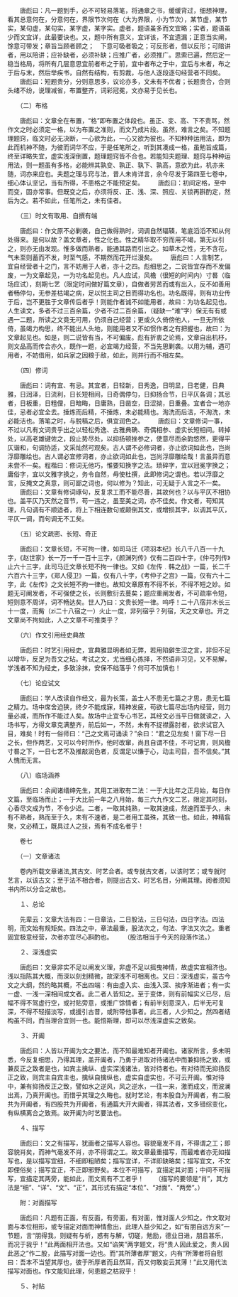 <!-- { "loadSidebar": true } -->
　　唐彪曰：凡一题到手，必不可轻易落笔，将通章之书，缓缓背过，细想神理，看其总意何在，分意何在，界限节次何在（大为界限，小为节次），某节虚，某节实，某句虚，某句实，某字虚，某字实。虚者，题语虽多而文宜略；实者，题语虽少而文宜详，此最要诀也。又，题中所有意义，宜详该，不宜遗漏；正意当实阐，馀意可带发；章旨当顾者顾之；　下意可吸者吸之；可反形者，借以反形；可陪讲者，用以陪讲；应补缺者，必须补缺；应推广者，必须推广。思索已遍，然后定一稳当格局，将所有几层意思宜前者布之于前，宜中者布之于中，宜后与末者，布之于后与末，然后举疾书，自然有结构，有剪裁，与他人逐段逐句经营者不同矣。
　　唐彪曰：短题贵分，分则意思多，议论亦多，文未有不优者；长题贵合，合则头绪不纷，说理减省，布置整齐，词彩冠冕，文亦易于见长也。

　　（二）布格

　　唐彪曰：文章全在布置，“格”即布置之体段也。虽正、变、高、下不责骂，然作文之时必须定一格，以为布置之准则，而文乃成片段。虽然，难言之矣。不知题理题窍，临文时必无决断，一心欲为此，一心又欲为彼也。不知种种运用法，即为此而机神不随，为彼而词华不应，于是任笔所之，听到其凑成一格，虽勉旨成篇，终至详略失宜，虚实浅深倒置，题理题窍皆不合也。若能知夫题理、题窍与种种运用法，则一题虽有多格，必能辨其孰变、孰正、孰下、孰高，意欲为此，机亦来随，词亦来应也。夫题之理与窍与法，昔人未肯详言，余今尽发于第四至七卷中，细心体认坚记，当有所得，不患格之不能预定矣。
　　唐彪曰：初间定格，至中而变，固亦常事。但既变之后，亦须将反、正、浅、深、照应、关锁再斟酌定，然后为之。若不如此，任笔所之，未有佳者。

　　（三）时文有取用、自撰有端

　　唐彪曰：作文原不必剿袭，自己做得熟时，词调自然辐辏，笔底滔滔不知从何处得来。是何以故？盖文章者，性之化也。性之精华取不穷而用不竭，第无以引之，则亦无由发现。惟多做而熟者，能通其路而引出之。如草木之性，无不含花，气未至则蓄而不发，时至气感，不期然而花开烂漫矣。
　　唐彪曰：人言制艺，宜自经营者十之门，言不妨用于人者，亦十之四。彪细思之，二说皆宜存而不发偏废，一为文章起见，一为功名起见也。凡人应试，风檐（很短的时间内）寸晷（临场应试），刻期七艺（限定时间做好篇文章），自做者劳苦而或有出入，反不如善用者畅停匀，无参差枯竭之病，足以悦主司之目而得功名也。功名既得，则有功业传于后，岂不更胜于文章传后者乎！则能作者诚不如能用者，故曰：为功名起见也。人生读文，多者不过三百余篇，少者不过二百余篇，（疑缺一“难”字）保无有有或遇一二题，所读之文竟无可用，仍须自己经营；更或久久倚傍他人，一旦无所依倚，虽竭力构思，终不能出人头地，则能用者又不如惯作者之有把握也，故曰：为文章起见也。如是，则二说皆有当，不可偏废。彪有折衷之论焉，文章自出机杼，则文品高而传合亦久，既作一题，必宜竭力经营，不当先思剿袭。以用为辅，遇可用者，不妨借用，如兵家之因粮于敌，如此，则并行而不相左矣。

　　（四）修词

　　唐彪曰：词有宜、有忌。其宜者，日轻新，日秀逸，日明显，日老健，日典雅，日润泽，日流利，日长短相间，日奇偶停匀，日抑扬合节，日平仄各调；其忌者，日板重，日粗俚，日暗晦，日庸熟，日凿空，日涩拗，日重叠。宜者合一地亦佳，忌者必宜全去。捶炼而后精，不捶炼，未必能精也。淘洗而后洁，不淘洗，未必能洁也。落笔之时，与脱稿之后，俱宜润色之。
　　唐彪曰：文章修词一事，不过以凡有文词贵乎出之以轻松秀逸、古雅典确、奇偶相参、虚实长短相间。转掉处，以高老雄键佐之，段止势尽处，以抑扬顿挫参之，使意尽而余韵悠然，更得平仄谐和，句调协适，文采灿然可观矣。古人谓不必修词者，亦止欲词如此也，岂尚浮靡雕绘也。古人谓必宜修词者，亦止欲词如此也，岂尚浮靡雕绘哉！言虽异而意未尝不一矣。程楷曰：修词无他巧，惟要知换字之法。琐碎字，宜以冠冕字换之；庸俗字，宜以文雅字换之，务令自然，毋使杜撰，此即修词之谓也。若以浮靡之言，反掩文之真意，则可鄙之词也，何以修为？知此，可无疑于人言之不一矣。
　　唐彪曰：文章有修词琢句，反复求工而不能尽善，其故何也？以与平仄不相协也。盖平仄乃天然之音节，苟一违之，虽至美之词，亦不佳矣。作文者，苟知其理，凡句调有不顺适者，将上下相连数句或颠倒其文，或增损其字，以调其平仄，平仄一调，而句调无不工矣。

　　（五）论文疏密、长短、奇正

　　唐彪曰：文章长短，不可拘一律，如司马迁《项羽本纪》长八千八百一十九字，《赵世家》长一万一千一百十三字，《颜渊列传》仅有二百四十字，《仲弓列传》止六十三字，此司马迁文章长短不拘一律也。又如《左传﹒韩之战》一篇，长二千六百六十三字，《郑人侵卫》一篇，仅有八十字，《考仲子之宫》一篇，仅有六十二字，此《左传》之文长短不拘一律也。故知文章原有不得不长，不得不短之妙。如题无可阐发者，不可强使之长，长则敷衍去蔓矣；题应重阐发者，不可疏率令短，短则意不周详，词不畅达矣。世人乃曰：文贵长短一律。呜呼！二十八宿井木长三十一度，而觜（zi二十八宿之一）火止一度，非列宿乎？列宿，天之文章也。开之文章尚不拘如此，人之文章不可推类乎？

　　（六）作文引用经史典故

　　唐彪曰：时艺引用经史，宜典雅显明者如无弊，若用陷僻生涩之言，非但不足以增华，反足为吾文之玷。考试之文，尤当细心拣择，不然语非习见，又不易解，学浅者不知为经史，多致涂抹，安保不绌落乎？何可不加慎也！

　　（七）论应试文

　　唐彪曰：学人改读自作经文，最为长策，盖士人不患无七篇之才思，患无七篇之精力。场中席舍迫狭，终夕不能成寐，精神发疲，苟欲七篇尽出场内经营，则力量必减，而所作不能过人矣。故场中止宜专心书艺，其经文必当平日做就读之，入场书写，方得文章克满整齐，前后如一，不然，未有不捉襟露肘者，欲求试官入目，难矣！时有一俗师曰：“己之文焉可诵读？”余曰：“君之见左矣！窗下尽一日之长，但作两艺，又可以今时所作，他时改窜，尚且自谓不佳，不可记育，则风檐寸晷之下，一日七艺不及推敲润色者，反谓足以慊于心，动主司目，吾不信矣。”其人愧而无言。

　　（八）临场涵养

　　唐彪曰：余闻诸缙绅先生，其用工进取有二法：一于大比年之正月始，每日作文篇，至临场而止；一于大比前一年之八月始，每三六九作文二艺，限定其时刻，心香尽文成为节，不令少迟。二者，一取其纯熟，一取其速成，然速而至于久，未有不熟者，熟而至于久，未有不速者，是二者用工虽殊，其致一也。如此，神精翕聚，文必精工，既具过人之技，焉有不成名者乎！

　　卷七

　　（一）文章诸法

　　卷内所载文章诸法,其古文、时艺合者。或专就古文者，以该时艺；或专就时艺言，以该古文；至于法不相合者，则提出古文、时艺名目，分阐其理。阅者须知书内所以分合之故也。

　　１、总论

　　先辈云：文章大法有四：一日章法，二日股法，三日句法，四日字法。四法明，而文始有规矩矣。四法之中，章法最重，股法次之，句法、字法又次之。重者固宜极意经营，次者亦宜尽心斟酌也。
　　（股法相当于今天的段落作法。）

　　２、深浅虚实

　　唐彪曰：文章非实不足以阐发义理，非虚不足以摇曳神情，故虚实宜相济也。浅以指陈其大概，而深以刻划精微，故深浅不可相离也。又曰：深浅虚实，虽古今文之大纲，然约略其概，不出四端：有由虚入实、由浅入深、挨序渐进者；有一实一虚、一浅一深相间成文者。此二者人皆知之。至于变体，则有前幅实义已尽，后幅不得不驾虚行空，或衬贴旁意，或推广馀情者；有前半刻意深入，后半无可复深，不得不轻描淡写，或援引古昔，或附带他事者。此三者，人少知之。然四者结构虽不同，而当理合宜则一也。能悟斯理，即可以尽浅深虚实之致矣。

　　３、开阖

　　唐彪曰：人皆以开阖为文之要法，而不知最难知者开阖也。诸家所言，多未明悉，今反复细思，乃得其理，盖开阖者，乃勇于进取对待诸法中而兼抑扬之致，或兼反正之致者是也，如宾主擒纵、虚实深浅诸法，皆对待者也。有对待而无抑扬反正之致，则宾主自宾主也，擒纵自擒纵也，虚实自虚实也，不可云开阖。惟对待中，兼有抑扬反正之致，譬如水之逆风，风之逆水，一往一来，激而成文，而波澜出焉，乃真开阖也。而惜乎其理之久晦也。就时艺论，有本股自为开阖者，有二股共为开阖者，有四股共为开阖者，有通篇大开大阖者，得其法者，文多错综变化，有纵横离合之致焉。故开阖为时艺要法也。

　　４、描写

　　唐彪曰：文之有描写，犹画者之描写人容也。容貌毫发不肖，不得谓之工；即容貌肖矣，而神气毫发不肖，亦不得谓之工。故文章最重描写，而最难者亦无如描写也，是以描写宜细，不细即粗陋矣；描写宜详，不详即缺略矣；描写宜文，不文即俚俗矣；描写宜正，不正即邪野矣。本位不可描写，宜描定其对面；中间不可描写，宜描定其两旁，能如此，而文焉有不工者乎！
　　（描写的要领是“肖”，其方法是“细”、“详”、“文”、“正”，其形式有描定“本位”、“对面”、“两旁”。）

　　附：对面描写

　　唐彪曰：凡题有正面，有反面，有旁面，有对面，惟对面人少知之。作文取对面与本位相形，或专描定对面而神情愈出，此理人益少知之，如“有朋自远方来”一节题，言“朋得我，则疑有与析，惑有与解，切磋，勉励，德业日进，朋且甚乐，而况于我乎！”此两面相开法也。又如“谄笑”两字题文，将“贵人因此爱之，贵人因此恶之”作二股，此描写对面一边也。而“其所薄者厚”题文，内有“所薄者将自慰曰：吾本不当望其厚也，彼于所厚者而且然耳，而又何敢妄云其薄！”此又用代法描写对面也。作文能知此理，何患题之枯寂乎！

　　５、衬贴

